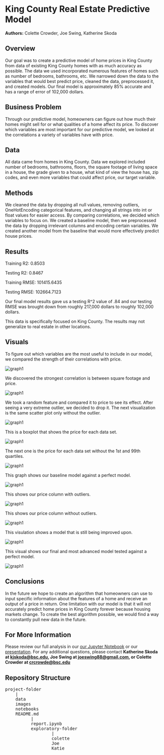 # King County Real Estate Predictive Model

**Authors:** Colette Crowder, Joe Swing, Katherine Skoda 

## Overview

Our goal was to create a predictive model of home prices in King County from data of existing King County homes with as much accuracy as possible. The data we used incorporated numerous features of homes such as number of bedrooms, bathrooms, etc. We narrowed down the data to the variables that would best predict price, cleaned the data, preprocessed it, and created models. Our final model is approximately 85% accurate and has a range of error of 102,000 dollars.

## Business Problem

Through our predictive model, homeowners can figure out how much their homes might sell for or what qualities of a home affect its price. To discover which variables are most important for our predictive model, we looked at the correlations a variety of variables have with price.

## Data

All data came from homes in King County. Data we explored included number of bedrooms, bathrooms, floors, the square footage of living space in a house, the grade given to a house, what kind of view the house has, zip codes, and even more variables that could affect price, our target variable.

## Methods

We cleaned the data by dropping all null values, removing outliers, OneHotEncoding categorical features, and changing all strings into int or float values for easier access. By comparing correlations, we decided which variables to focus on. We created a baseline model, then we preprocessed the data by dropping irrelevant columns and encoding certain variables. We created another model from the baseline that would more effectively predict house prices. 

## Results

Training R2: 0.8503

Testing R2: 0.8467

Training RMSE: 101415.6435

Testing RMSE: 102664.7123

Our final model results gave us a testing R^2 value of .84 and our testing RMSE was brought down from roughly 217,000 dollars to roughly 102,000 dollars. 

This data is specifically focused on King County. The results may not generalize to real estate in other locations.

## Visuals

To figure out which variables are the most useful to include in our model, we compared the strength of their correlations with price. 

![graph1](./images/heatmap.png)

We discovered the strongest correlation is between square footage and price.

![graph1](./images/how_footage_of_home_affects_price.png)

We took a random feature and compared it to price to see its effect. After seeing a very extreme outlier, we decided to drop it. The next visualization is the same scatter plot only without the outlier. 

![graph1](./images/homepriceperroom.png)

This is a boxplot that shows the price for each data set. 

![graph1](./images/beforeoutliers.png)

The next one is the price for each data set without the 1st and 99th quartiles. 

![graph1](./images/afteroutliers.png)

This graph shows our baseline model against a perfect model. 

![graph1](./images/baselinemodelprediction.png)

This shows our price column with outliers.

![graph1](./images/joesbeforeoutliers.png)

This shows our price column without outliers. 

![graph1](./images/afteroutlierstakenout.png)

This visulation shows a model that is still being improved upon.

![graph1](./images/joesmodelprediction.png)

This visual shows our final and most advanced model tested against a perfect model. 

![graph1](./images/advancedmodelprediction.png)

## Conclusions

In the future we hope to create an algorithm that homeowners can use to input specific information about the features of a home and receive an output of a price in return. One limitation with our model is that it will not accurately predict home prices in King County forever because housing markets change. To create the best algorithm possible, we would find a way to constantly pull new data in the future.

## For More Information

Please review our full analysis in our [our Jupyter Notebook](./notebooks/report.ipynb) or our [presentation](images/powerpoint.pdf).
For any additional questions, please contact **Katherine Skoda at kjskoda@bsc.edu, Joe Swing at joeswing88@gmail.com, or Colette Crowder at crcrowde@bsc.edu**

## Repository Structure

<pre>project-folder<br />    |<br />    data<br />    images<br />    notebooks<br />    README.md<br />          |<br />          report.ipynb<br />          exploratory-folder<br />                  |<br />                  colette<br />                  Joe <br />                  Katie                      </pre>
<!-- project-folder
   |
   data
   images
   notebooks
   README.md
         |
         report.ipynb
         exploratory-folder
                 |
                 colette
                 Joe
                 Katie      
 -->
